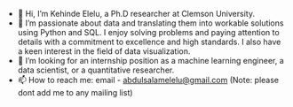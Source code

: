 - 👋 Hi, I’m Kehinde Elelu, a Ph.D researcher at Clemson University. 
- 👀 I’m passionate about data and translating them into workable solutions using Python and SQL. I enjoy solving problems and paying attention to details with a commitment to excellence and high standards. I also have a keen interest in the field of data visualization. 
- 🌱 I’m looking for an internship position as a machine learning engineer, a data scientist, or a quantitative researcher.
- 📫 How to reach me: email - abdulsalamelelu@gmail.com (Note: please dont add me to any mailing list)

<!---
kehinde-elelu/kehinde-elelu is a ✨ special ✨ repository because its `README.md` (this file) appears on your GitHub profile.
You can click the Preview link to take a look at your changes.
--->
